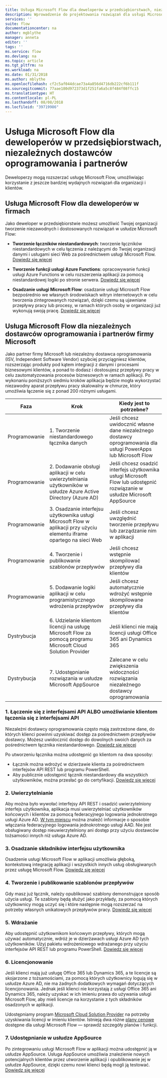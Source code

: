 ```yaml
---
title: Usługa Microsoft Flow dla deweloperów w przedsiębiorstwach, niezależnych dostawców oprogramowania i partnerów| Microsoft Docs
description: Wprowadzenie do projektowania rozwiązań dla usługi Microsoft Flow.
services: ''
suite: flow
documentationcenter: na
author: mgblythe
manager: anneta
editor: ''
tags: ''
ms.service: flow
ms.devlang: na
ms.topic: article
ms.tgt_pltfrm: na
ms.workload: na
ms.date: 01/31/2018
ms.author: mblythe
ms.openlocfilehash: cf2c5af044dcae73a4a856d4716db222cf6b111f
ms.sourcegitcommit: 77aae180d972373d1f251fa6a5c8f484f08ffc15
ms.translationtype: HT
ms.contentlocale: pl-PL
ms.lasthandoff: 08/08/2018
ms.locfileid: "39719986"
---
```

# <a name="microsoft-flow-for-enterprise-developers-isvs-and-partners"></a>Usługa Microsoft Flow dla deweloperów w przedsiębiorstwach, niezależnych dostawców oprogramowania i partnerów

Deweloperzy mogą rozszerzać usługę Microsoft Flow, umożliwiając korzystanie z jeszcze bardziej wydajnych rozwiązań dla organizacji i klientów.

## <a name="microsoft-flow-for-enterprise-developers"></a>Usługa Microsoft Flow dla deweloperów w firmach

Jako deweloper w przedsiębiorstwie możesz umożliwić Twojej organizacji tworzenie niezawodnych i dostosowanych rozwiązań w usłudze Microsoft Flow:

- **Tworzenie łączników niestandardowych**: tworzenie łączników niestandardowych w celu łączenia z należącymi do Twojej organizacji danymi i usługami sieci Web za pośrednictwem usługi Microsoft Flow. [Dowiedz się więcej](https://docs.microsoft.com/connectors/custom-connectors/)

- **Tworzenie funkcji usługi Azure Functions**: opracowywanie funkcji usługi Azure Functions w celu rozszerzenia aplikacji za pomocą niestandardowej logiki po stronie serwera. [Dowiedz się więcej](https://docs.microsoft.com/azure/azure-functions/functions-flow-scenario)

- **Osadzanie usługi Microsoft Flow**: osadzanie usługi Microsoft Flow bezpośrednio we własnych środowiskach witryn internetowych w celu tworzenia zintegrowanych rozwiązań, dzięki czemu są ujawniane przepływy pracy lub procesy, w ramach których osoby w organizacji już wykonują swoją pracę. [Dowiedz się więcej](embed-flow-dev.md)

## <a name="microsoft-flow-for-isvs-and-microsoft-partners"></a>Usługa Microsoft Flow dla niezależnych dostawców oprogramowania i partnerów firmy Microsoft

Jako partner firmy Microsoft lub niezależny dostawca oprogramowania (ISV, Independent Software Vendor) szybciej przyciągniesz klientów, rozszerzając produkty pod kątem integracji z danymi i procesami biznesowymi klientów, a ponad to dodasz i dostosujesz przepływy pracy w celu zautomatyzowania procesów biznesowych w ramach aplikacji. Po wykonaniu poniższych siedmiu kroków aplikacja będzie mogła wykorzystać niezawodny aparat przepływu pracy skalowalny w chmurze, który umożliwia łączenie się z ponad 200 różnymi usługami.

| Faza | Krok | Kiedy jest to potrzebne? |
| --- | --- | --- |
| Programowanie | 1. Tworzenie niestandardowego łącznika danych | Jeśli chcesz uwidocznić własne dane niezależnego dostawcy oprogramowania dla usługi PowerApps lub Microsoft Flow |
| Programowanie | 2. Dodawanie obsługi aplikacji w celu uwierzytelniania użytkowników w usłudze Azure Active Directory (Azure AD) | Jeśli chcesz osadzić interfejs użytkownika usługi Microsoft Flow lub udostępnić rozwiązanie w usłudze Microsoft AppSource | 
| Programowanie | 3. Osadzanie interfejsu użytkownika usługi Microsoft Flow w aplikacji przy użyciu elementu iframe opartego na sieci Web | Jeśli chcesz uwzględnić tworzenie przepływu lub zarządzanie nim w aplikacji | 
| Programowanie | 4. Tworzenie i publikowanie szablonów przepływów | Jeśli chcesz wstępnie skompilować przepływy dla klientów | 
| Programowanie | 5. Dodawanie logiki aplikacji w celu programistycznego wdrożenia przepływów | Jeśli chcesz automatycznie wdrożyć wstępnie skompilowane przepływy dla klientów | 
| Dystrybucja | 6. Udzielanie klientom licencji na usługę Microsoft Flow za pomocą programu Microsoft Cloud Solution Provider | Jeśli klienci nie mają licencji usługi Office 365 ani Dynamics 365 |
| Dystrybucja | 7. Udostępnianie rozwiązania w usłudze Microsoft AppSource | Zalecane w celu zwiększenia widoczności rozwiązania niezależnego dostawcy oprogramowania |

### <a name="1-connecting-to-your-apis-or-enabling-customers-to-connect-to-your-apis"></a>1. Łączenie się z interfejsami API ALBO umożliwianie klientom łączenia się z interfejsami API

Niezależni dostawcy oprogramowania często mają zastrzeżone dane, do których klienci powinni uzyskiwać dostęp za pośrednictwem przepływów dostawcy. Możesz uwidocznić dostęp do dowolnych swoich danych za pośrednictwem łącznika niestandardowego. [Dowiedz się więcej](https://docs.microsoft.com/connectors/custom-connectors/)

Po utworzeniu łącznika można udostępnić go klientom na dwa sposoby:
- Łącznik można wdrożyć w dzierżawie klienta za pośrednictwem interfejsów API REST lub programu PowerShell.
- Aby publicznie udostępnić łącznik niestandardowy dla wszystkich użytkowników, można przesłać go do certyfikacji. [Dowiedz się więcej](https://docs.microsoft.com/connectors/custom-connectors/submit-certification)

### <a name="2-authentication"></a>2. Uwierzytelnianie 

Aby można było wywołać interfejsy API REST i osadzić uwierzytelniony interfejs użytkownika, aplikacja musi uwierzytelniać użytkowników końcowych i klientów za pomocą federacyjnego logowania jednokrotnego usługi Azure AD. [W tym miejscu](https://identity.microsoft.com/) można znaleźć informacje o sposobie włączania federacyjnego logowania jednokrotnego usługi AAD. Nie jest obsługiwany dostęp nieuwierzytelniony ani dostęp przy użyciu dostawców tożsamości innych niż usługa Azure AD. 

### <a name="3-embedding-ui-components"></a>3. Osadzanie składników interfejsu użytkownika

Osadzenie usługi Microsoft Flow w aplikacji umożliwia głęboką, kontekstową integrację aplikacji i wszystkich innych usług obsługiwanych przez usługę Microsoft Flow. [Dowiedz się więcej](embed-flow-dev.md)

### <a name="4-create-and-publish-flow-templates"></a>4. Tworzenie i publikowanie szablonów przepływów

Gdy masz już łącznik, należy opublikować szablony demonstrujące sposób użycia usługi. Te szablony będą służyć jako przykłady, za pomocą których użytkownicy mogą uczyć się i które następnie mogą rozszerzać na potrzeby własnych unikatowych przepływów pracy. [Dowiedz się więcej](../publish-a-template.md)

### <a name="5-deployment"></a>5. Wdrażanie

Aby udostępnić użytkownikom końcowym przepływy, których mogą używać automatycznie, wdróż je w dzierżawach usługi Azure AD tych użytkowników. Użyj pakietu wdrożeniowego wdrażanego przy użyciu interfejsów API REST lub programu PowerShell. [Dowiedz się więcej](https://docs.microsoft.com/powerapps/export-import-packages)

### <a name="6-licensing"></a>6. Licencjonowanie

Jeśli klienci mają już usługę Office 365 lub Dynamics 365, a te licencje są skojarzone z tożsamościami, za pomocą których użytkownicy logują się w usłudze Azure AD, nie ma żadnych dodatkowych wymagań dotyczących licencjonowania. Jednak jeśli klienci nie korzystają z usługi Office 365 ani Dynamics 365, należy uzyskać w ich imieniu prawa do używania usługi Microsoft Flow, aby mieli licencje na korzystanie z tych składników osadzonych w aplikacji.

Udostępniamy program [Microsoft Cloud Solution Provider](https://partner.microsoft.com/cloud-solution-provider) na potrzeby uzyskiwania licencji w imieniu klientów. Istnieją dwa różne [plany cenowe](https://flow.microsoft.com/pricing/) dostępne dla usługi Microsoft Flow — sprawdź szczegóły planów i funkcji.

### <a name="7-list-on-appsource"></a>7. Udostępnianie w usłudze AppSource

Po zintegrowaniu usługi Microsoft Flow w aplikacji można udostępnić ją w usłudze AppSource. Usługa AppSource umożliwia znalezienie nowych potencjalnych klientów przez utworzenie aplikacji i opublikowanie jej w usłudze AppSource, dzięki czemu nowi klienci będą mogli ją testować. [Dowiedz się więcej](dev-appsource-test-drive.md)
